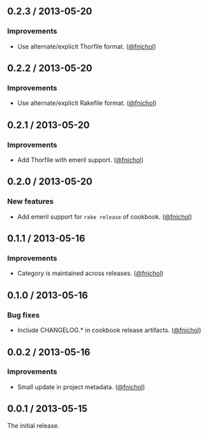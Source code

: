 ## 0.2.3 / 2013-05-20

### Improvements

* Use alternate/explicit Thorfile format. ([@fnichol][])


## 0.2.2 / 2013-05-20

### Improvements

* Use alternate/explicit Rakefile format. ([@fnichol][])


## 0.2.1 / 2013-05-20

### Improvements

* Add Thorfile with emeril support. ([@fnichol][])


## 0.2.0 / 2013-05-20

### New features

* Add emeril support for `rake release` of cookbook. ([@fnichol][])


## 0.1.1 / 2013-05-16

### Improvements

* Category is maintained across releases. ([@fnichol][])


## 0.1.0 / 2013-05-16

### Bug fixes

* Include CHANGELOG.\* in cookbook release artifacts. ([@fnichol][])


## 0.0.2 / 2013-05-16

### Improvements

* Small update in project metadata. ([@fnichol][])

## 0.0.1 / 2013-05-15

The initial release.

<!--- The following link definition list is generated by PimpMyChangelog --->
[@fnichol]: https://github.com/fnichol
